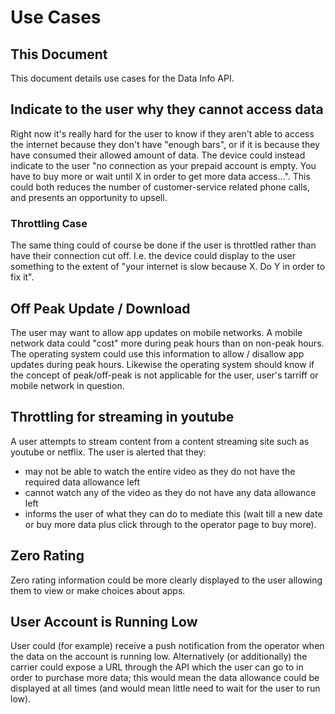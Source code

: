 # Use Cases

## This Document 
This document details use cases for the Data Info API.

## Indicate to the user why they cannot access data
Right now it's really hard for the user to know if they aren't able to access the internet because they don't have "enough bars", or if it is because they have consumed their allowed amount of data. The device could instead indicate to the user "no connection as your prepaid account is empty. You have to buy more or wait until X in order to get more data access...". This could both reduces the number of customer-service related phone calls, and presents an opportunity to upsell.

### Throttling Case
The same thing could of course be done if the user is throttled rather than have their connection cut off. I.e. the device could display to the user something to the extent of "your internet is slow because X. Do Y in order to fix it".

## Off Peak Update / Download
The user may want to allow app updates on mobile networks. A mobile network data could "cost" more during peak hours than on non-peak hours. The operating system could use this information to allow / disallow app updates during peak hours.  Likewise the operating system should know if the concept of peak/off-peak is not applicable for the user, user's tarriff or mobile network  in question.

## Throttling for streaming in youtube
A user attempts to stream content from a content streaming site such as youtube or netflix. The user is alerted that they:

* may not be able to watch the entire video as they do not have the required data allowance left
* cannot watch any of the video as they do not have any data allowance left
* informs the user of what they can do to mediate this (wait till a new date or buy more data plus click through to the operator page to buy more).

## Zero Rating
Zero rating information could be more clearly displayed to the user allowing them to view or make choices about apps.

## User Account is Running Low
User could (for example) receive a push notification from the operator when the data on the account is running low. Alternatively (or additionally) the carrier could expose a URL through the API which the user can go to in order to purchase more data; this would mean the data allowance could be displayed at all times (and would mean little need to wait for the user to run low). 
